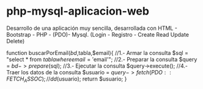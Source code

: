 # php-mysql-aplicacion-web
Desarrollo de una aplicación muy sencilla, desarrollada con HTML - Bootstrap - PHP - (PDO)- Mysql. (Login - Registro - Create Read Update Delete)

function buscarPorEmail($bd,$tabla,$email){
    //1.- Armar la consulta
    $sql = "select * from $tabla where email = '$email'";
    //2.- Preparar la consulta
    $query = $bd->prepare($sql);
    //3.- Ejecutar la consulta
    $query->execute();
    //4.- Traer los datos de la consulta
    $usuario = $query->fetch(PDO::FETCH_ASSOC);
    //dd($usuario);
    return $usuario;
}

